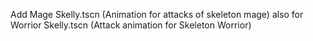 Add Mage Skelly.tscn (Animation for attacks of skeleton mage)
also for Worrior Skelly.tscn (Attack animation for Skeleton Worrior)